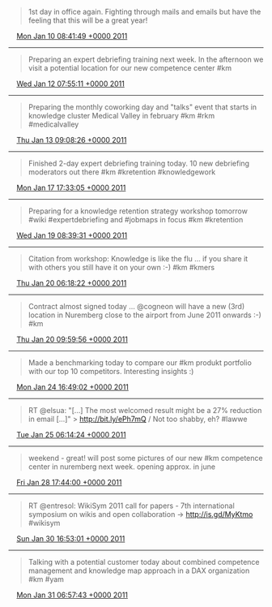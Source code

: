 > 1st day in office again. Fighting through mails and emails but have the feeling that this will be a great year!

<img src="media/tweet.ico" width="12" /> [Mon Jan 10 08:41:49 +0000 2011](https://twitter.com/SimonDueckert/status/24385410499088384)

----

> Preparing an expert debriefing training next week. In the afternoon we visit a potential location for our new competence center #km

<img src="media/tweet.ico" width="12" /> [Wed Jan 12 07:55:11 +0000 2011](https://twitter.com/SimonDueckert/status/25098451242975232)

----

> Preparing the monthly coworking day and "talks" event that starts in knowledge cluster Medical Valley in february #km #rkm #medicalvalley

<img src="media/tweet.ico" width="12" /> [Thu Jan 13 09:08:26 +0000 2011](https://twitter.com/SimonDueckert/status/25479270813929472)

----

> Finished 2-day expert debriefing training today. 10 new debriefing moderators out there #km #kretention #knowledgework

<img src="media/tweet.ico" width="12" /> [Mon Jan 17 17:33:05 +0000 2011](https://twitter.com/SimonDueckert/status/27055822500528129)

----

> Preparing for a knowledge retention strategy workshop tomorrow #wiki #expertdebriefing and #jobmaps in focus #km #kretention

<img src="media/tweet.ico" width="12" /> [Wed Jan 19 08:39:31 +0000 2011](https://twitter.com/SimonDueckert/status/27646320495828992)

----

> Citation from workshop: Knowledge is like the flu ... if you share it with others you still have it on your own :-) #km #kmers

<img src="media/tweet.ico" width="12" /> [Thu Jan 20 06:18:22 +0000 2011](https://twitter.com/SimonDueckert/status/27973187123806208)

----

> Contract almost signed today ... @cogneon will have a new (3rd) location in Nuremberg close to the airport from June 2011 onwards :-) #km

<img src="media/tweet.ico" width="12" /> [Thu Jan 20 09:59:56 +0000 2011](https://twitter.com/SimonDueckert/status/28028946742255617)

----

> Made a benchmarking today to compare our #km produkt portfolio with our top 10 competitors. Interesting insights :)

<img src="media/tweet.ico" width="12" /> [Mon Jan 24 16:49:02 +0000 2011](https://twitter.com/SimonDueckert/status/29581453205438465)

----

> RT @elsua: "[...] The most welcomed result might be a 27% reduction in email [...]" &gt; http://bit.ly/ePh7mQ / Not too shabby, eh? #lawwe

<img src="media/tweet.ico" width="12" /> [Tue Jan 25 06:14:24 +0000 2011](https://twitter.com/SimonDueckert/status/29784128815628289)

----

> weekend - great! will post some pictures of our new #km competence center in nuremberg next week. opening approx. in june

<img src="media/tweet.ico" width="12" /> [Fri Jan 28 17:44:00 +0000 2011](https://twitter.com/SimonDueckert/status/31044835351732224)

----

> RT @entresol: WikiSym 2011 call for papers - 7th international symposium on wikis and open collaboration -&gt; http://is.gd/MyKtmo #wikisym

<img src="media/tweet.ico" width="12" /> [Sun Jan 30 16:53:01 +0000 2011](https://twitter.com/SimonDueckert/status/31756781873008640)

----

> Talking with a potential customer today about combined competence management and knowledge map approach in a DAX organization #km #yam

<img src="media/tweet.ico" width="12" /> [Mon Jan 31 06:57:43 +0000 2011](https://twitter.com/SimonDueckert/status/31969357567365120)